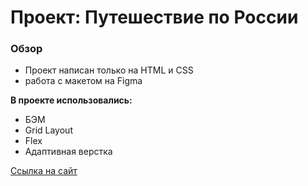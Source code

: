 # Проект: Путешествие по России

### Обзор
* Проект написан только на HTML и CSS
* работа с макетом на Figma

**В проекте использовались:**
* БЭМ
* Grid Layout
* Flex
* Адаптивная верстка

[Ссылка на сайт](https://aretea83.github.io/russian-travel/)


